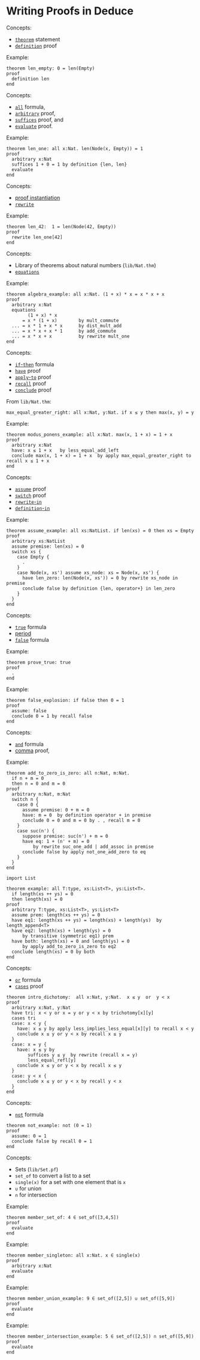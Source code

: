 # Writing Proofs in Deduce

Concepts:
* [`theorem`](https://jsiek.github.io/deduce/pages/reference.html#theorem-statement) statement
* [`definition`](https://jsiek.github.io/deduce/pages/reference.html#definition-proof) proof

Example:
```{.deduce^#len_empty}
theorem len_empty: 0 = len(Empty)
proof
  definition len
end
```

Concepts:
* [`all`](https://jsiek.github.io/deduce/pages/reference.html#all-universal-quantifier) formula,
* [`arbitrary`](https://jsiek.github.io/deduce/pages/reference.html#arbitrary-forall-introduction) proof,
* [`suffices`](https://jsiek.github.io/deduce/pages/reference.html#suffices-proof-statement) proof, and
* [`evaluate`](https://jsiek.github.io/deduce/pages/reference.html#evaluate-proof) proof.

Example:
```{.deduce^#len_one}
theorem len_one: all x:Nat. len(Node(x, Empty)) = 1
proof
  arbitrary x:Nat
  suffices 1 + 0 = 1 by definition {len, len}
  evaluate
end
```

Concepts:
* [proof instantiation](https://jsiek.github.io/deduce/pages/reference.html#instantiation-proof)
* [`rewrite`](https://jsiek.github.io/deduce/pages/reference.html#rewrite-proof)

Example:
```{.deduce^#len_42}
theorem len_42:  1 = len(Node(42, Empty))
proof
  rewrite len_one[42]
end
```

Concepts:
* Library of theorems about natural numbers (`lib/Nat.thm`)
* [`equations`](https://jsiek.github.io/deduce/pages/reference.html#equations)

Example:
```{.deduce^#algebra_example}
theorem algebra_example: all x:Nat. (1 + x) * x = x * x + x
proof
  arbitrary x:Nat
  equations
        (1 + x) * x
      = x * (1 + x)        by mult_commute
  ... = x * 1 + x * x      by dist_mult_add
  ... = x * x + x * 1      by add_commute
  ... = x * x + x          by rewrite mult_one
end
```

Concepts:
* [`if`-`then`](https://jsiek.github.io/deduce/pages/reference.html#if-then-conditional-formula) formula
* [`have`](https://jsiek.github.io/deduce/pages/reference.html#have-proof-statement) proof
* [`apply`-`to`](https://jsiek.github.io/deduce/pages/reference.html#apply-to-proof-modus-ponens) proof
* [`recall`](https://jsiek.github.io/deduce/pages/reference.html#recall-proof) proof
* [`conclude`](https://jsiek.github.io/deduce/pages/reference.html#conclude-proof) proof

From `lib/Nat.thm`:
```
max_equal_greater_right: all x:Nat, y:Nat. if x ≤ y then max(x, y) = y
```

Example:
```{.deduce^#modus_ponens_example}
theorem modus_ponens_example: all x:Nat. max(x, 1 + x) = 1 + x
proof
  arbitrary x:Nat
  have: x ≤ 1 + x   by less_equal_add_left
  conclude max(x, 1 + x) = 1 + x  by apply max_equal_greater_right to recall x ≤ 1 + x
end
```

Concepts:
* [`assume`](https://jsiek.github.io/deduce/pages/reference.html#assume) proof
* [`switch`](https://jsiek.github.io/deduce/pages/reference.html#switch-proof) proof
* [`rewrite`-`in`](https://jsiek.github.io/deduce/pages/reference.html#rewrite-in-proof)
* [`definition`-`in`](https://jsiek.github.io/deduce/pages/reference.html#definition-in-proof)

Example:
```{.deduce^#assume_example}
theorem assume_example: all xs:NatList. if len(xs) = 0 then xs = Empty
proof
  arbitrary xs:NatList
  assume premise: len(xs) = 0
  switch xs {
    case Empty {
      .
    }
    case Node(x, xs') assume xs_node: xs = Node(x, xs') {
      have len_zero: len(Node(x, xs')) = 0 by rewrite xs_node in premise
      conclude false by definition {len, operator+} in len_zero
    }
  }
end
```

Concepts:
* [`true`](https://jsiek.github.io/deduce/pages/reference.html#true-formula) formula
* [period](https://jsiek.github.io/deduce/pages/reference.html#period-proof-of-true)
* [`false`](https://jsiek.github.io/deduce/pages/reference.html#false) formula

Example:
```{.deduce^#prove_true}
theorem prove_true: true
proof
  .
end
```

Example:
```{.deduce^#false_explosion}
theorem false_explosion: if false then 0 = 1
proof
  assume: false
  conclude 0 = 1 by recall false
end
```

Concepts:
* [`and`](https://jsiek.github.io/deduce/pages/reference.html#and-logical-conjunction) formula
* [comma](https://jsiek.github.io/deduce/pages/reference.html#comma-logical-and-introduction) proof,

Example:
```{.deduce^#add_to_zero_is_zero}
theorem add_to_zero_is_zero: all n:Nat, m:Nat.
  if n + m = 0
  then n = 0 and m = 0
proof
  arbitrary n:Nat, m:Nat
  switch n {
    case 0 {
      assume premise: 0 + m = 0
      have: m = 0  by definition operator + in premise
      conclude 0 = 0 and m = 0 by . , recall m = 0
    }
    case suc(n') {
      suppose premise: suc(n') + m = 0
      have eq: 1 + (n' + m) = 0 
          by rewrite suc_one_add | add_assoc in premise
      conclude false by apply not_one_add_zero to eq
    }
  }
end

import List

theorem example: all T:type, xs:List<T>, ys:List<T>.
  if length(xs ++ ys) = 0
  then length(xs) = 0
proof
  arbitrary T:type, xs:List<T>, ys:List<T>
  assume prem: length(xs ++ ys) = 0
  have eq1: length(xs ++ ys) = length(xs) + length(ys)  by length_append<T>
  have eq2: length(xs) + length(ys) = 0
      by transitive (symmetric eq1) prem
  have both: length(xs) = 0 and length(ys) = 0 
      by apply add_to_zero_is_zero to eq2
  conclude length(xs) = 0 by both
end
```

Concepts:
* [`or`](https://jsiek.github.io/deduce/pages/reference.html#or-logical-disjunction) formula
* [`cases`](https://jsiek.github.io/deduce/pages/reference.html#cases-disjunction-elimination) proof

```{.deduce^#intro_dichotomy}
theorem intro_dichotomy:  all x:Nat, y:Nat.  x ≤ y  or  y < x
proof
  arbitrary x:Nat, y:Nat
  have tri: x < y or x = y or y < x by trichotomy[x][y]
  cases tri
  case: x < y {
    have: x ≤ y by apply less_implies_less_equal[x][y] to recall x < y
    conclude x ≤ y or y < x by recall x ≤ y
  }
  case: x = y {
    have: x ≤ y by
        suffices y ≤ y  by rewrite (recall x = y)
        less_equal_refl[y]
    conclude x ≤ y or y < x by recall x ≤ y
  }
  case: y < x {
    conclude x ≤ y or y < x by recall y < x
  }
end
```

Concepts:
* [`not`](https://jsiek.github.io/deduce/pages/reference.html#not) formula

```{.deduce^#not_example}
theorem not_example: not (0 = 1)
proof
  assume: 0 = 1
  conclude false by recall 0 = 1
end
```

Concepts:
* Sets (`lib/Set.pf`)
* `set_of` to convert a list to a set
* `single(x)` for a set with one element that is `x`
* `∪` for union
* `∩` for intersection

Example:
```{.deduce^#member_set_of}
theorem member_set_of: 4 ∈ set_of([3,4,5])
proof
  evaluate
end
```

Example:
```{.deduce^#member_singleton}
theorem member_singleton: all x:Nat. x ∈ single(x)
proof
  arbitrary x:Nat
  evaluate
end
```

Example:
```{.deduce^#member_union}
theorem member_union_example: 9 ∈ set_of([2,5]) ∪ set_of([5,9])
proof
  evaluate
end
```

Example:
```{.deduce^#member_intersection}
theorem member_intersection_example: 5 ∈ set_of([2,5]) ∩ set_of([5,9])
proof
  evaluate
end
```


<!--
```{.deduce^file=DeduceIntroProof.pf}
import Nat
import DeduceProgramming1
import Set

<<len_empty>>
<<len_one>>
<<len_42>>
<<algebra_example>>
<<modus_ponens_example>>
<<assume_example>>
<<prove_true>>
<<false_explosion>>
<<add_to_zero_is_zero>>
<<intro_dichotomy>>
<<not_example>>

<<member_set_of>>
<<member_singleton>>
<<member_union>>
<<member_intersection>>
```
-->


